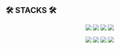 ## 🛠 STACKS 🛠
<p align="center">
    <!-- First row of badges -->
    <a href="LINK_TO_YOUR_PYTHON_PROFILE"><img src="https://img.shields.io/badge/Python-3776AB?style=flat-square&logo=python&logoColor=white"></a>
    <a href="LINK_TO_YOUR_MYSQL_PROFILE"><img src="https://img.shields.io/badge/MySQL-4479A1?style=flat-square&logo=mysql&logoColor=white"></a>
    <a href="LINK_TO_YOUR_TABLEAU_PROFILE"><img src="https://img.shields.io/badge/Tableau-E97627?style=flat-square&logo=tableau&logoColor=white"></a>
    <a href="LINK_TO_YOUR_HTML5_PROFILE"><img src="https://img.shields.io/badge/HTML5-E34F26?style=flat-square&logo=html5&logoColor=white"></a>
</p>
<p align="center">
    <!-- Second row of badges -->
    <a href="LINK_TO_YOUR_SCIKIT_LEARN_PROFILE"><img src="https://img.shields.io/badge/scikitlearn-F7931E?style=flat-square&logo=scikit-learn&logoColor=white"></a>
    <a href="LINK_TO_YOUR_AB_TESTING_INFO"><img src="https://img.shields.io/badge/A:B Testing-4285F4?style=flat-square&logo=testinglibrary&logoColor=white"></a>
    <a href="LINK_TO_YOUR_GITHUB_PROFILE"><img src="https://img.shields.io/badge/GitHub-181717?style=flat-square&logo=github&logoColor=white"></a>
    <a href="LINK_TO_YOUR_SELENIUM_PROFILE"><img src="https://img.shields.io/badge/Selenium-43B02A?style=flat-square&logo=selenium&logoColor=white"></a>
</p>
